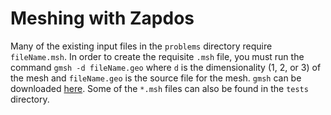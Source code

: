# Meshing with Zapdos

Many of the existing input files in the `problems` directory require `fileName.msh`. In order to
create the requisite `.msh` file, you must run the command `gmsh -d fileName.geo` where `d` is the
dimensionality (1, 2, or 3) of the mesh and `fileName.geo` is the source file for the mesh. `gmsh`
can be downloaded [here](http://gmsh.info/#Download). Some of the `*.msh` files can also be found
in the `tests` directory.
